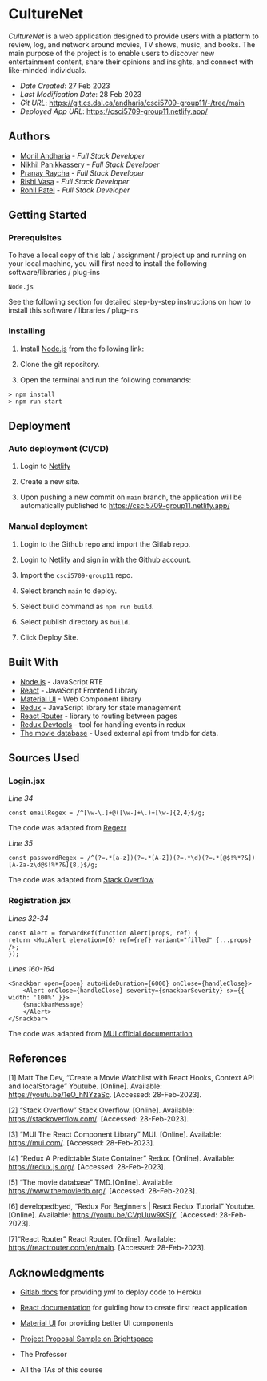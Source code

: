 # CultureNet

_CultureNet_ is a web application designed to provide users with a platform to review, log, and network around movies, TV shows, music, and books. The main purpose of the project is to enable users to discover new entertainment content, share their opinions and insights, and connect with like-minded individuals.

- _Date Created_: 27 Feb 2023
- _Last Modification Date_: 28 Feb 2023
- _Git URL_: https://git.cs.dal.ca/andharia/csci5709-group11/-/tree/main
- _Deployed App URL_: https://csci5709-group11.netlify.app/

## Authors

- [Monil Andharia](andhariamonil@dal.ca) - _Full Stack Developer_
- [Nikhil Panikkassery](nk561034@dal.ca) - _Full Stack Developer_
- [Pranay Raycha](pr746594@dal.ca) - _Full Stack Developer_
- [Rishi Vasa](rishi.vasa@dal.ca) - _Full Stack Developer_
- [Ronil Patel](ronil.patel@dal.ca) - _Full Stack Developer_

## Getting Started

### Prerequisites

To have a local copy of this lab / assignment / project up and running on your local machine, you will first need to install the following software/libraries / plug-ins

```
Node.js
```

See the following section for detailed step-by-step instructions on how to install this software / libraries / plug-ins

### Installing

1. Install [Node.js](https://nodejs.org/en/download/) from the following link:

2. Clone the git repository.

3. Open the terminal and run the following commands:

```
> npm install
> npm run start
```

## Deployment

### Auto deployment (CI/CD)

1. Login to [Netlify](https://app.netlify.com/)

2. Create a new site.

3. Upon pushing a new commit on `main` branch, the application will be automatically published to https://csci5709-group11.netlify.app/

### Manual deployment

1. Login to the Github repo and import the Gitlab repo.

2. Login to [Netlify](https://app.netlify.com/) and sign in with the Github account.

3. Import the `csci5709-group11` repo.

4. Select branch `main` to deploy.

5. Select build command as `npm run build`.

6. Select publish directory as `build`.

7. Click Deploy Site.

## Built With

- [Node.js](https://nodejs.org/en/) - JavaScript RTE
- [React](https://reactjs.org/) - JavaScript Frontend Library
- [Material UI](https://mui.com/) - Web Component library
- [Redux](https://redux.js.org/) - JavaScript library for state management
- [React Router](https://reactrouter.com/en/main) - library to routing between pages
- [Redux Devtools](https://chrome.google.com/webstore/detail/redux-devtools/lmhkpmbekcpmknklioeibfkpmmfibljd?hl=en) - tool for handling events in redux
- [The movie database](https://www.themoviedb.org/) - Used external api from tmdb for data.

## Sources Used

### Login.jsx

_Line 34_

```
const emailRegex = /^[\w-\.]+@([\w-]+\.)+[\w-]{2,4}$/g;
```

The code was adapted from [Regexr](https://regexr.com/3e48o)

_Line 35_

```
const passwordRegex = /^(?=.*[a-z])(?=.*[A-Z])(?=.*\d)(?=.*[@$!%*?&])[A-Za-z\d@$!%*?&]{8,}$/g;
```

The code was adapted from [Stack Overflow](https://stackoverflow.com/questions/19605150/regex-for-password-must-contain-at-least-eight-characters-at-least-one-number-a)

### Registration.jsx

_Lines 32-34_

```
const Alert = forwardRef(function Alert(props, ref) {
return <MuiAlert elevation={6} ref={ref} variant="filled" {...props} />;
});
```

_Lines 160-164_

```
<Snackbar open={open} autoHideDuration={6000} onClose={handleClose}>
    <Alert onClose={handleClose} severity={snackbarSeverity} sx={{ width: '100%' }}>
    {snackbarMessage}
    </Alert>
</Snackbar>
```

The code was adapted from [MUI official documentation](https://mui.com/material-ui/react-snackbar/)

## References

[1] Matt The Dev, “Create a Movie Watchlist with React Hooks, Context API and localStorage” Youtube. [Online]. Available: https://youtu.be/1eO_hNYzaSc. [Accessed: 28-Feb-2023].

[2] “Stack Overflow” Stack Overflow. [Online]. Available: https://stackoverflow.com/. [Accessed: 28-Feb-2023].

[3] “MUI The React Component Library” MUI. [Online]. Available: https://mui.com/. [Accessed: 28-Feb-2023].

[4] “Redux A Predictable State Container” Redux. [Online]. Available: https://redux.js.org/. [Accessed: 28-Feb-2023].

[5] “The movie database” TMD.[Online]. Available: https://www.themoviedb.org/. [Accessed: 28-Feb-2023].

[6] developedbyed, “Redux For Beginners | React Redux Tutorial” Youtube. [Online]. Available: https://youtu.be/CVpUuw9XSjY. [Accessed: 28-Feb-2023].

[7]“React Router” React Router. [Online]. Available: https://reactrouter.com/en/main. [Accessed: 28-Feb-2023].

## Acknowledgments

- [Gitlab docs](https://docs.gitlab.com/ee/ci/examples/deployment/index.html#storing-api-keys) for providing _yml_ to deploy code to Heroku

- [React documentation](https://reactjs.org/docs/create-a-new-react-app.html) for guiding how to create first react application

- [Material UI](https://mui.com/) for providing better UI components

- [Project Proposal Sample on Brightspace](https://dal.brightspace.com/d2l/le/content/250793/viewContent/3445418/View)

- The Professor

- All the TAs of this course
